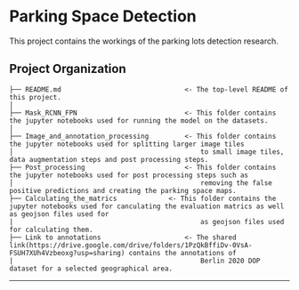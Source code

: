 Parking Space Detection
=========================

This project contains the workings of the parking lots detection research.

Project Organization
------------


	├── README.md             					<- The top-level README of this project.
	│
	├── Mask_RCNN_FPN			  				<- This folder contains the jupyter notebooks used for running the model on the datasets.
	│
	├── Image_and_annotation_processing         <- This folder contains the jupyter notebooks used for splitting larger image tiles
	│												to small image tiles, data augmentation steps and post processing steps.
	├── Post_processing							<- This folder contains the jupyter notebooks used for post processing steps such as 
	│												removing the false positive predictions and creating the parking space maps.
	├── Calculating_the_matrics				<- This folder contains the jupyter notebooks used for canculating the evaluation matrics as well as geojson files used for 
	|												as geojson files used for calculating them.
	├── Link to annotations                     <- The shared link(https://drive.google.com/drive/folders/1PzQkBffiDv-0VsA-FSUH7XUh4Vzbeoxg?usp=sharing) contains the annotations of 
	|												Berlin 2020 DOP dataset for a selected geographical area.
--------
